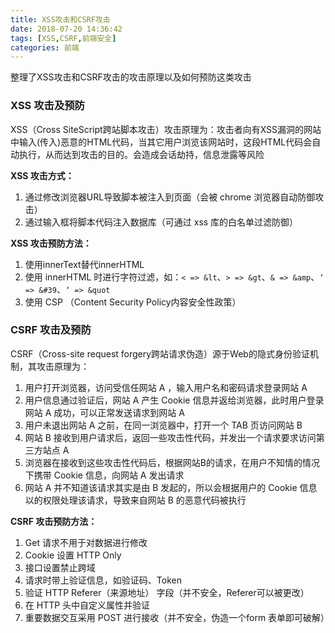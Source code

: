 ```yaml
---
title: XSS攻击和CSRF攻击
date: 2018-07-20 14:36:42
tags: [XSS,CSRF,前端安全]
categories: 前端
---
```


整理了XSS攻击和CSRF攻击的攻击原理以及如何预防这类攻击
<escape><!-- more --></escape>
### XSS 攻击及预防
XSS（Cross SiteScript跨站脚本攻击）攻击原理为：攻击者向有XSS漏洞的网站中输入(传入)恶意的HTML代码，当其它用户浏览该网站时，这段HTML代码会自动执行，从而达到攻击的目的。会造成会话劫持，信息泄露等风险

**XSS 攻击方式：**
1. 通过修改浏览器URL导致脚本被注入到页面（会被 chrome 浏览器自动防御攻击）
2. 通过输入框将脚本代码注入数据库（可通过 xss 库的白名单过滤防御）

**XSS 攻击预防方法：**
1. 使用innerText替代innerHTML
2. 使用 innerHTML 时进行字符过滤，如：`< => &lt`、`> => &gt`、`& => &amp`、`‘ => &#39`、`‘ => &quot`
3. 使用 CSP （Content Security Policy内容安全性政策）

### CSRF 攻击及预防
CSRF（Cross-site request forgery跨站请求伪造）源于Web的隐式身份验证机制，其攻击原理为：
1. 用户打开浏览器，访问受信任网站 A ，输入用户名和密码请求登录网站 A
2. 用户信息通过验证后，网站 A 产生 Cookie 信息并返给浏览器，此时用户登录网站 A 成功，可以正常发送请求到网站 A
3. 用户未退出网站 A 之前，在同一浏览器中，打开一个 TAB 页访问网站 B
4. 网站 B 接收到用户请求后，返回一些攻击性代码，并发出一个请求要求访问第三方站点 A
5. 浏览器在接收到这些攻击性代码后，根据网站B的请求，在用户不知情的情况下携带 Cookie 信息，向网站 A 发出请求
6. 网站 A 并不知道该请求其实是由 B 发起的，所以会根据用户的 Cookie 信息以的权限处理该请求，导致来自网站 B 的恶意代码被执行

**CSRF 攻击预防方法：**
1. Get 请求不用于对数据进行修改
2. Cookie 设置 HTTP Only
3. 接口设置禁止跨域
4. 请求时带上验证信息，如验证码、Token
5. 验证 HTTP Referer（来源地址） 字段（并不安全，Referer可以被更改）
6. 在 HTTP 头中自定义属性并验证
7. 重要数据交互采用 POST 进行接收（并不安全，伪造一个form 表单即可破解）